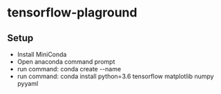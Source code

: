 # tensorflow-plaground
## Setup
- Install MiniConda
- Open anaconda command prompt
- run command: conda create --name <your env name>
- run command: conda install python=3.6 tensorflow matplotlib numpy pyyaml
